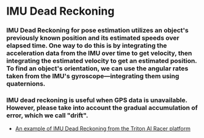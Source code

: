 # IMU Dead Reckoning
### IMU Dead Reckoning for pose estimation utilizes an object's previously known position and its estimated speeds over elapsed time. One way to do this is by integrating the acceleration data from the IMU over time to get velocity, then integrating the estimated velocity to get an estimated position. To find an object's orientation, we can use the angular rates taken from the IMU's gyroscope—integrating them using quaternions.

### IMU dead reckoning is useful when GPS data is unavailable. However, please take into account the gradual accumulation of error, which we call "drift".

- [An example of IMU Dead Reckoning from the Triton AI Racer platform](https://github.com/Triton-AI/Triton-AI-Racer-ROS2/blob/96c5d9303b7f1d88dabf7ae9ceb214741d41f20d/src/interface/donkeysim_tai_interface/donkeysim_tai_interface/donkeysim_client_node.py#L244)
